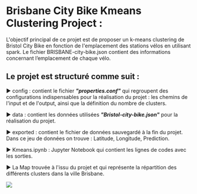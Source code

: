 # Brisbane City Bike Kmeans Clustering Project :

L'objectif principal de ce projet est de proposer un k-means clustering de Bristol City Bike en fonction de l'emplacement des stations vélos en utilisant spark. Le fichier BRISBANE-city-bike.json  contient des informations concernant l’emplacement de chaque vélo.

## Le projet est structuré comme suit :

:arrow_forward: config : contient le fichier **_"properties.conf"_** qui regroupent des configurations indispensables pour la réalisation du projet : les chemins de l'input et de l'output, ainsi que la définition du nombre de clusters.

:arrow_forward: data : contient les données utilisées **_"Bristol-city-bike.json"_** pour la réalisation du projet.

:arrow_forward: exported : contient le fichier de données sauvegardé à la fin du projet. Dans ce jeu de données on trouve : Latitude, Longitude, Prediction.

:arrow_forward: Kmeans.ipynb : Jupyter Notebook qui contient les lignes de codes avec les sorties.

:arrow_forward: La Map trouvée à l'issu du projet et qui représente la répartition des différents clusters dans la ville Brisbane.

<img src = "expoted/map.png">
